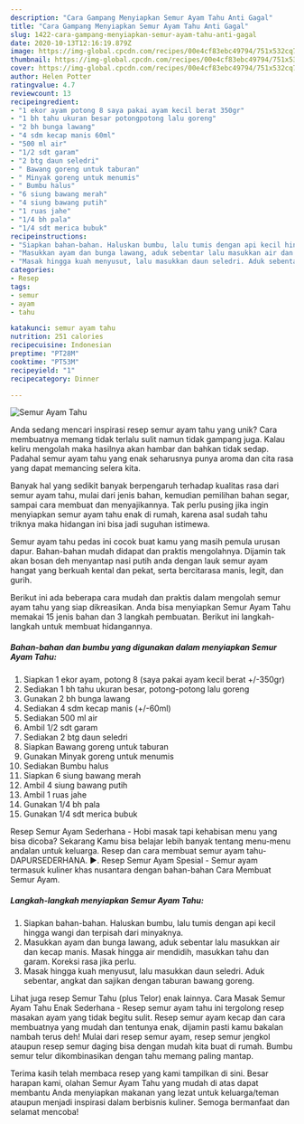 ```yaml
---
description: "Cara Gampang Menyiapkan Semur Ayam Tahu Anti Gagal"
title: "Cara Gampang Menyiapkan Semur Ayam Tahu Anti Gagal"
slug: 1422-cara-gampang-menyiapkan-semur-ayam-tahu-anti-gagal
date: 2020-10-13T12:16:19.879Z
image: https://img-global.cpcdn.com/recipes/00e4cf83ebc49794/751x532cq70/semur-ayam-tahu-foto-resep-utama.jpg
thumbnail: https://img-global.cpcdn.com/recipes/00e4cf83ebc49794/751x532cq70/semur-ayam-tahu-foto-resep-utama.jpg
cover: https://img-global.cpcdn.com/recipes/00e4cf83ebc49794/751x532cq70/semur-ayam-tahu-foto-resep-utama.jpg
author: Helen Potter
ratingvalue: 4.7
reviewcount: 13
recipeingredient:
- "1 ekor ayam potong 8 saya pakai ayam kecil berat 350gr"
- "1 bh tahu ukuran besar potongpotong lalu goreng"
- "2 bh bunga lawang"
- "4 sdm kecap manis 60ml"
- "500 ml air"
- "1/2 sdt garam"
- "2 btg daun seledri"
- " Bawang goreng untuk taburan"
- " Minyak goreng untuk menumis"
- " Bumbu halus"
- "6 siung bawang merah"
- "4 siung bawang putih"
- "1 ruas jahe"
- "1/4 bh pala"
- "1/4 sdt merica bubuk"
recipeinstructions:
- "Siapkan bahan-bahan. Haluskan bumbu, lalu tumis dengan api kecil hingga wangi dan terpisah dari minyaknya."
- "Masukkan ayam dan bunga lawang, aduk sebentar lalu masukkan air dan kecap manis. Masak hingga air mendidih, masukkan tahu dan garam. Koreksi rasa jika perlu."
- "Masak hingga kuah menyusut, lalu masukkan daun seledri. Aduk sebentar, angkat dan sajikan dengan taburan bawang goreng."
categories:
- Resep
tags:
- semur
- ayam
- tahu

katakunci: semur ayam tahu 
nutrition: 251 calories
recipecuisine: Indonesian
preptime: "PT28M"
cooktime: "PT53M"
recipeyield: "1"
recipecategory: Dinner

---
```



![Semur Ayam Tahu](https://img-global.cpcdn.com/recipes/00e4cf83ebc49794/751x532cq70/semur-ayam-tahu-foto-resep-utama.jpg)

Anda sedang mencari inspirasi resep semur ayam tahu yang unik? Cara membuatnya memang tidak terlalu sulit namun tidak gampang juga. Kalau keliru mengolah maka hasilnya akan hambar dan bahkan tidak sedap. Padahal semur ayam tahu yang enak seharusnya punya aroma dan cita rasa yang dapat memancing selera kita.

Banyak hal yang sedikit banyak berpengaruh terhadap kualitas rasa dari semur ayam tahu, mulai dari jenis bahan, kemudian pemilihan bahan segar, sampai cara membuat dan menyajikannya. Tak perlu pusing jika ingin menyiapkan semur ayam tahu enak di rumah, karena asal sudah tahu triknya maka hidangan ini bisa jadi suguhan istimewa.

Semur ayam tahu pedas ini cocok buat kamu yang masih pemula urusan dapur. Bahan-bahan mudah didapat dan praktis mengolahnya. Dijamin tak akan bosan deh menyantap nasi putih anda dengan lauk semur ayam hangat yang berkuah kental dan pekat, serta bercitarasa manis, legit, dan gurih.


Berikut ini ada beberapa cara mudah dan praktis dalam mengolah semur ayam tahu yang siap dikreasikan. Anda bisa menyiapkan Semur Ayam Tahu memakai 15 jenis bahan dan 3 langkah pembuatan. Berikut ini langkah-langkah untuk membuat hidangannya.

<!--inarticleads1-->

##### Bahan-bahan dan bumbu yang digunakan dalam menyiapkan Semur Ayam Tahu:

1. Siapkan 1 ekor ayam, potong 8 (saya pakai ayam kecil berat +/-350gr)
1. Sediakan 1 bh tahu ukuran besar, potong-potong lalu goreng
1. Gunakan 2 bh bunga lawang
1. Sediakan 4 sdm kecap manis (+/-60ml)
1. Sediakan 500 ml air
1. Ambil 1/2 sdt garam
1. Sediakan 2 btg daun seledri
1. Siapkan  Bawang goreng untuk taburan
1. Gunakan  Minyak goreng untuk menumis
1. Sediakan  Bumbu halus
1. Siapkan 6 siung bawang merah
1. Ambil 4 siung bawang putih
1. Ambil 1 ruas jahe
1. Gunakan 1/4 bh pala
1. Gunakan 1/4 sdt merica bubuk


Resep Semur Ayam Sederhana - Hobi masak tapi kehabisan menu yang bisa dicoba? Sekarang Kamu bisa belajar lebih banyak tentang menu-menu andalan untuk keluarga. Resep dan cara membuat semur ayam tahu-DAPURSEDERHANA. ►. Resep Semur Ayam Spesial - Semur ayam termasuk kuliner khas nusantara dengan bahan-bahan Cara Membuat Semur Ayam. 

<!--inarticleads2-->

##### Langkah-langkah menyiapkan Semur Ayam Tahu:

1. Siapkan bahan-bahan. Haluskan bumbu, lalu tumis dengan api kecil hingga wangi dan terpisah dari minyaknya.
1. Masukkan ayam dan bunga lawang, aduk sebentar lalu masukkan air dan kecap manis. Masak hingga air mendidih, masukkan tahu dan garam. Koreksi rasa jika perlu.
1. Masak hingga kuah menyusut, lalu masukkan daun seledri. Aduk sebentar, angkat dan sajikan dengan taburan bawang goreng.


Lihat juga resep Semur Tahu (plus Telor) enak lainnya. Cara Masak Semur Ayam Tahu Enak Sederhana - Resep semur ayam tahu ini tergolong resep masakan ayam yang tidak begitu sulit. Resep semur ayam kecap dan cara membuatnya yang mudah dan tentunya enak, dijamin pasti kamu bakalan nambah terus deh! Mulai dari resep semur ayam, resep semur jengkol ataupun resep semur daging bisa dengan mudah kita buat di rumah. Bumbu semur telur dikombinasikan dengan tahu memang paling mantap. 

Terima kasih telah membaca resep yang kami tampilkan di sini. Besar harapan kami, olahan Semur Ayam Tahu yang mudah di atas dapat membantu Anda menyiapkan makanan yang lezat untuk keluarga/teman ataupun menjadi inspirasi dalam berbisnis kuliner. Semoga bermanfaat dan selamat mencoba!
